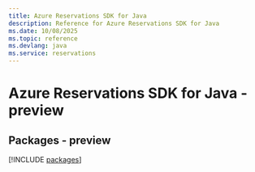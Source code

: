 ```yaml
---
title: Azure Reservations SDK for Java
description: Reference for Azure Reservations SDK for Java
ms.date: 10/08/2025
ms.topic: reference
ms.devlang: java
ms.service: reservations
---
```

# Azure Reservations SDK for Java - preview
## Packages - preview
[!INCLUDE [packages](reservations-index.md)]